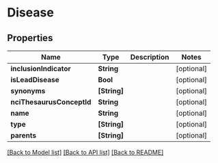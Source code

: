 # Disease

## Properties
Name | Type | Description | Notes
------------ | ------------- | ------------- | -------------
**inclusionIndicator** | **String** |  | [optional] 
**isLeadDisease** | **Bool** |  | [optional] 
**synonyms** | **[String]** |  | [optional] 
**nciThesaurusConceptId** | **String** |  | [optional] 
**name** | **String** |  | [optional] 
**type** | **[String]** |  | [optional] 
**parents** | **[String]** |  | [optional] 

[[Back to Model list]](../README.md#documentation-for-models) [[Back to API list]](../README.md#documentation-for-api-endpoints) [[Back to README]](../README.md)


